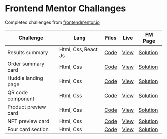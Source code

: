 # Frontend Mentor Challanges

Completed challenges from [frontendmentor.io](https://www.frontendmentor.io/)

| Challenge            | Lang                | Files                                                                                             | Live                                                                                    | FM Page                                                                                                          |
|----------------------|---------------------|---------------------------------------------------------------------------------------------------|-----------------------------------------------------------------------------------------|------------------------------------------------------------------------------------------------------------------|
| Results summary      | Html, Css, React Js | [Code](https://github.com/bilalturkmen/frontend-mentor-challenges/tree/main/four-card-section)    | [View](https://results-summaryy.netlify.app/)                                           | [Solution](https://www.frontendmentor.io/solutions/results-summary-component-with-react-js-oY58nHZGtW)           |
| Order summary card   | Html, Css           | [Code](https://github.com/bilalturkmen/frontend-mentor-challenges/tree/main/order-summary)        | [View](https://bilalturkmen.github.io/frontend-mentor-challenges/order-summary/)        | [Solution](https://github.com/bilalturkmen/frontend-mentor-challenges/tree/main/order-summary)                   |
| Huddle landing page  | Html, Css           | [Code](https://github.com/bilalturkmen/frontend-mentor-challenges/tree/main/huddle-landing-page)  | [View](https://bilalturkmen.github.io/frontend-mentor-challenges/huddle-landing-page/)  | [Solution](https://www.frontendmentor.io/solutions/huddle-landing-page-only-css-grid-P9GYLXp5KZ)                 |
| QR code component    | Html, Css           | [Code](https://github.com/bilalturkmen/frontend-mentor-challenges/tree/main/qr-code-component)    | [View](https://bilalturkmen.github.io/frontend-mentor-challenges/qr-code-component/)    | [Solution](https://www.frontendmentor.io/solutions/qr-code-component-with-flexbox-VatIn7QzgX)                    |
| Product preview card | Html, Css           | [Code](https://github.com/bilalturkmen/frontend-mentor-challenges/tree/main/product-preview-card) | [View](https://bilalturkmen.github.io/frontend-mentor-challenges/product-preview-card/) | [Solution](https://www.frontendmentor.io/solutions/product-preview-card-css-grid-and-flexbox-PPpkkmOJge)         |
| NFT preview card     | Html, Css           | [Code](https://github.com/bilalturkmen/frontend-mentor-challenges/tree/main/nft-preview-card)     | [View](https://bilalturkmen.github.io/frontend-mentor-challenges/nft-preview-card/)     | [Solution](https://www.frontendmentor.io/solutions/nft-preview-card-component-flexbox-nZkg6C_Bik)                |
| Four card section    | Html, Css           | [Code](https://github.com/bilalturkmen/frontend-mentor-challenges/tree/main/four-card-section)    | [View](https://bilalturkmen.github.io/frontend-mentor-challenges/four-card-section/)    | [Solution](https://www.frontendmentor.io/solutions/four-card-feature-section-challenge-with-css-grid-vdJDK27_nC) |

